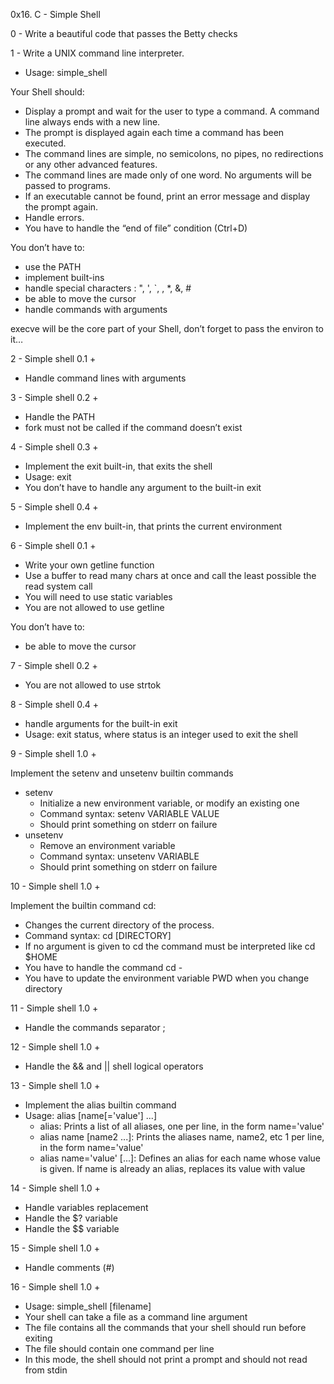 0x16. C - Simple Shell



0 - Write a beautiful code that passes the Betty checks



1 - Write a UNIX command line interpreter.

- Usage: simple_shell

Your Shell should:

- Display a prompt and wait for the user to type a command. A command line always ends with a new line.
- The prompt is displayed again each time a command has been executed.
- The command lines are simple, no semicolons, no pipes, no redirections or any other advanced features.
- The command lines are made only of one word. No arguments will be passed to programs.
- If an executable cannot be found, print an error message and display the prompt again.
- Handle errors.
- You have to handle the “end of file” condition (Ctrl+D)

You don’t have to:

- use the PATH
- implement built-ins
- handle special characters : ", ', `, \, *, &, #
- be able to move the cursor
- handle commands with arguments

execve will be the core part of your Shell, don’t forget to pass the environ to it…



2 - Simple shell 0.1 +

- Handle command lines with arguments



3 - Simple shell 0.2 +

- Handle the PATH
- fork must not be called if the command doesn’t exist



4 - Simple shell 0.3 +

- Implement the exit built-in, that exits the shell
- Usage: exit
- You don’t have to handle any argument to the built-in exit



5 - Simple shell 0.4 +

- Implement the env built-in, that prints the current environment



6 - Simple shell 0.1 +

- Write your own getline function
- Use a buffer to read many chars at once and call the least possible the read system call
- You will need to use static variables
- You are not allowed to use getline

You don’t have to:

- be able to move the cursor



7 - Simple shell 0.2 +

- You are not allowed to use strtok



8 - Simple shell 0.4 +

- handle arguments for the built-in exit
- Usage: exit status, where status is an integer used to exit the shell



9 - Simple shell 1.0 +

Implement the setenv and unsetenv builtin commands

- setenv
   - Initialize a new environment variable, or modify an existing one
   - Command syntax: setenv VARIABLE VALUE
   - Should print something on stderr on failure
- unsetenv
   - Remove an environment variable
   - Command syntax: unsetenv VARIABLE
   - Should print something on stderr on failure



10 - Simple shell 1.0 +

Implement the builtin command cd:

- Changes the current directory of the process.
- Command syntax: cd [DIRECTORY]
- If no argument is given to cd the command must be interpreted like cd $HOME
- You have to handle the command cd -
- You have to update the environment variable PWD when you change directory



11 - Simple shell 1.0 +

- Handle the commands separator ;



12 - Simple shell 1.0 +

- Handle the && and || shell logical operators



13 - Simple shell 1.0 +

- Implement the alias builtin command
- Usage: alias [name[='value'] ...]
   - alias: Prints a list of all aliases, one per line, in the form name='value'
   - alias name [name2 ...]: Prints the aliases name, name2, etc 1 per line, in the form name='value'
   - alias name='value' [...]: Defines an alias for each name whose value is given. If name is already an alias, replaces its value with value



14 - Simple shell 1.0 +

- Handle variables replacement
- Handle the $? variable
- Handle the $$ variable



15 - Simple shell 1.0 +

- Handle comments (#)



16 - Simple shell 1.0 +

- Usage: simple_shell [filename]
- Your shell can take a file as a command line argument
- The file contains all the commands that your shell should run before exiting
- The file should contain one command per line
- In this mode, the shell should not print a prompt and should not read from stdin
